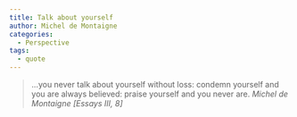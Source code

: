 ```yaml
---
title: Talk about yourself
author: Michel de Montaigne
categories:
  - Perspective
tags:
  - quote
---
```


> ...you never talk about yourself without loss: condemn yourself and you are always believed: praise yourself and you never are.
> <cite>Michel de Montaigne [Essays III, 8]</cite>
